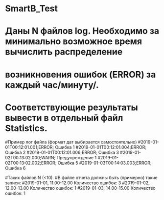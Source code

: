 # SmartB_Test

# Даны N файлов log. Необходимо за минимально возможное время вычислить распределение
# возникновения ошибок (ERROR) за каждый час/минуту/. 
# Соответствующие результаты вывести в отдельный файл Statistics.
 
#Пример лог файла (формат дат выбирается самостоятельно)
#2019-01-01T00:12:01.001;ERROR; Ошибка 1
#2019-01-01T00:12:01.004;ERROR; Ошибка 2
#2019-01-01T00:12:01.006;ERROR; Ошибка 3
#2019-01-02T00:13:02.000;WARN; Предупреждение 1
#2019-01-02T00:13:02.002;ERROR; Ошибка 5
#2019-01-03T00:14:03.003;ERROR; Ошибка 6
 
#Таких файлов N (<10).
#В файле отчета должны быть  (примерно) такие записи:
#2019-01-01, 11.00-12.00 Количество ошибок: 3
#2019-01-02, 12.00-13.00 Количество ошибок: 1
#2019-01-03, 14.00-15.00 Количество ошибок: 1